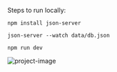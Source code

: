 Steps to run locally:

`npm install json-server`

`json-server --watch data/db.json`

`npm run dev`

![project-image](https://res.cloudinary.com/dgjfea9cb/image/upload/v1698163156/arko-planner_udnzqc.png)

